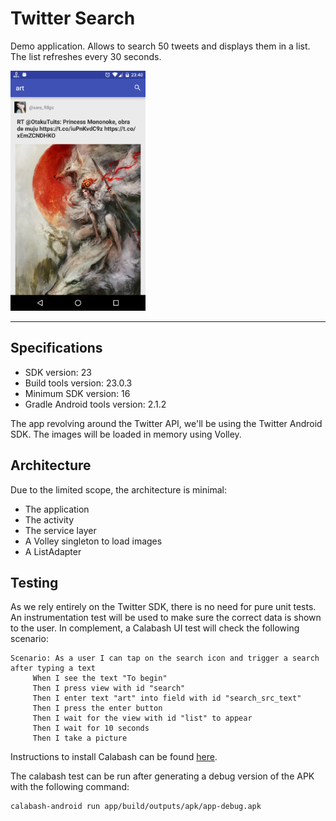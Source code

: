 Twitter Search
====================

Demo application. Allows to search 50 tweets and displays them in a list. The list refreshes every 30 seconds. 

<img src="screenshot_0.png" alt="capture" width="216" height="384"/>


---

Specifications
------------------------

- SDK version: 23
- Build tools version: 23.0.3
- Minimum SDK version: 16
- Gradle Android tools version: 2.1.2
   
The app revolving around the Twitter API, we'll be using the Twitter Android SDK. The images will be loaded in memory using Volley.


Architecture
------------

Due to the limited scope, the architecture is minimal:

- The application
- The activity
- The service layer
- A Volley singleton to load images
- A ListAdapter


Testing
-------

As we rely entirely on the Twitter SDK, there is no need for pure unit tests.
An instrumentation test will be used to make sure the correct data is shown to the user.
In complement, a Calabash UI test will check the following scenario:
  
    Scenario: As a user I can tap on the search icon and trigger a search after typing a text
         When I see the text "To begin"
         Then I press view with id "search"
         Then I enter text "art" into field with id "search_src_text"
         Then I press the enter button
         Then I wait for the view with id "list" to appear
         Then I wait for 10 seconds
         Then I take a picture
     
Instructions to install Calabash can be found [here](https://github.com/calabash/calabash-android).

The calabash test can be run after generating a debug version of the APK with the following command:

	calabash-android run app/build/outputs/apk/app-debug.apk 